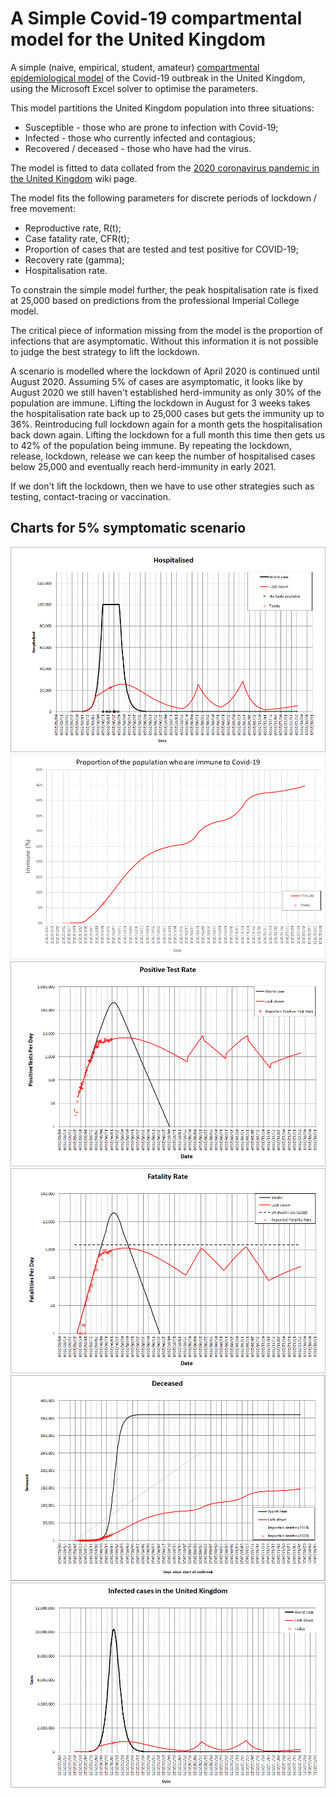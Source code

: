 # A Simple Covid-19 compartmental model for the United Kingdom
A simple (naive, empirical, student, amateur) [compartmental epidemiological model](https://en.wikipedia.org/wiki/Compartmental_models_in_epidemiology) of the Covid-19 outbreak in the United Kingdom, using the Microsoft Excel solver to optimise the parameters.

This model partitions the United Kingdom population into three situations:
* Susceptible - those who are prone to infection with Covid-19;
* Infected - those who currently infected and contagious;
* Recovered / deceased - those who have had the virus.

The model is fitted to data collated from the [2020 coronavirus pandemic in the United Kingdom](https://en.wikipedia.org/wiki/2020_coronavirus_pandemic_in_the_United_Kingdom) wiki page.

The model fits the following parameters for discrete periods of lockdown / free movement:
* Reproductive rate, R(t);
* Case fatality rate, CFR(t);
* Proportion of cases that are tested and test positive for COVID-19;
* Recovery rate (gamma);
* Hospitalisation rate.

To constrain the simple model further, the peak hospitalisation rate is fixed at 25,000 based on predictions from the professional Imperial College model.

The critical piece of information missing from the model is the proportion of infections that are asymptomatic.  Without this information it is not possible to judge the best strategy to lift the lockdown.  

A scenario is modelled where the lockdown of April 2020 is continued until August 2020.  Assuming 5% of cases are asymptomatic, it looks like by August 2020 we still haven't established herd-immunity as only 30% of the population are immune.  Lifting the lockdown in August for 3 weeks takes the hospitalisation rate back up to 25,000 cases but gets the immunity up to 36%.   Reintroducing full lockdown again for a month gets the hospitalisation back down again.  Lifting the lockdown for a full month this time then gets us to 42% of the population being immune.  By repeating the lockdown, release, lockdown, release we can keep the number of hospitalised cases below 25,000 and eventually reach herd-immunity in early 2021.  

If we don't lift the lockdown, then we have to use other strategies such as testing, contact-tracing or vaccination.

## Charts for 5% symptomatic scenario
![Hospitalisation](Hospitalised.png?raw=true "Hospitalisation")
![Immune](Immune.png?raw=true "Immune")
![Positive Test Rate](PositiveTestRate.png?raw=true "Positive Test Rate")
![Fatality Rate](FatalityRate.png?raw=true "Fatality Rate")
![Deceased](Deceased.png?raw=true "Deceased")
![Infected](Infected.png?raw=true "Infected")


